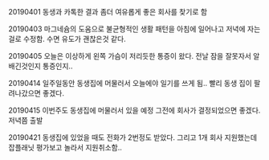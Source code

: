 20190401 동생과 카톡한 결과 좀더 여유롭게 좋은 회사를 찾기로 함

20190403 마그네슘의 도움으로 불균형적인 생활 패턴을 아침에 일어나고 저녁에 자는 걸로 수정함. 수면 유도가 괜찮은것 같다.

20190405 오늘은 이상하게 왼쪽 가슴이 저리듯한 통증이 왔다. 전날 잠을 잘못자서 알배긴것인지 통증인지..

20190414 일주일동안 동생집에 머물러서 오늘에야 일기를 쓰게 됨.. 빨리 동생 집이 팔려나갔으면 좋겠다.

20190415 이번주도 동생집에 머물러서 있을 예정 그전에 회사가 결정되었으면 좋겠다. 저녁쯤 출발

20190421 동생집에 있었을 때도 전화가 2번정도 받았다. 그리고 1개 회사 지원했는데 잡플래닛 평가보고 놀라서 지원취소함..
